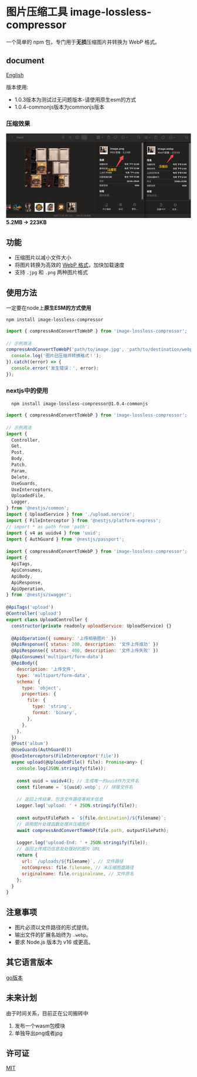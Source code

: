 # 图片压缩工具 image-lossless-compressor

一个简单的 npm 包，专门用于**无损**压缩图片并转换为 WebP 格式。

## document

[English](/docs/english.md)

版本使用:

- 1.0.3版本为测试过无问题版本-请使用原生esm的方式
- 1.0.4-commonjs版本为commonjs版本

### 压缩效果

![Alt text](/imgs/result.png)
**5.2MB -> 223KB**

## 功能

- 压缩图片以减小文件大小
- 将图片转换为高效的 [WebP 格式](https://developers.google.com/speed/webp)，加快加载速度
- 支持 `.jpg` 和 `.png` 两种图片格式

## 使用方法

一定要在node上**原生ESM的方式使用**

```bash
npm install image-lossless-compressor

```

```javascript
import { compressAndConvertToWebP } from 'image-lossless-compressor';

// 示例用法
compressAndConvertToWebP('path/to/image.jpg', 'path/to/destination/webp').then(() => {
  console.log('图片已压缩并转换格式！');
}).catch((error) => {
  console.error('发生错误：', error);
});
```

### nextjs中的使用

```bash
  npm install image-lossless-compressor@1.0.4-commonjs

```

```javascript
import { compressAndConvertToWebP } from 'image-lossless-compressor';

// 示例用法
import {
  Controller,
  Get,
  Post,
  Body,
  Patch,
  Param,
  Delete,
  UseGuards,
  UseInterceptors,
  UploadedFile,
  Logger,
} from '@nestjs/common';
import { UploadService } from './upload.service';
import { FileInterceptor } from '@nestjs/platform-express';
// import * as path from 'path';
import { v4 as uuidv4 } from 'uuid';
import { AuthGuard } from '@nestjs/passport';

import { compressAndConvertToWebP } from 'image-lossless-compressor';
import {
  ApiTags,
  ApiConsumes,
  ApiBody,
  ApiResponse,
  ApiOperation,
} from '@nestjs/swagger';

@ApiTags('upload')
@Controller('upload')
export class UploadController {
  constructor(private readonly uploadService: UploadService) {}

  @ApiOperation({ summary: '上传相册图片' })
  @ApiResponse({ status: 200, description: '文件上传成功' })
  @ApiResponse({ status: 400, description: '文件上传失败' })
  @ApiConsumes('multipart/form-data')
  @ApiBody({
    description: '上传文件',
    type: 'multipart/form-data',
    schema: {
      type: 'object',
      properties: {
        file: {
          type: 'string',
          format: 'binary',
        },
      },
    },
  })
  @Post('album')
  @UseGuards(AuthGuard())
  @UseInterceptors(FileInterceptor('file'))
  async upload(@UploadedFile() file): Promise<any> {
    console.log(JSON.stringify(file));

    const uuid = uuidv4(); // 生成唯一的uuid作为文件名
    const filename = `${uuid}.webp`; // 拼接文件名

    // 返回上传结果，包含文件路径等相关信息
    Logger.log('upload: ' + JSON.stringify(file));

    const outputFilePath = `${file.destination}/${filename}`;
    // 调用图片处理函数处理并压缩图片
    await compressAndConvertToWebP(file.path, outputFilePath);
  
    Logger.log('upload-End: ' + JSON.stringify(file));
    // 返回上传成功信息及处理好的图片 URL
    return {
      url: `/uploads/${filename}`, // 文件路径
      notCompress: file.filename, // 未压缩图盘路径
      originalname: file.originalname, // 文件原名
    };
  }
}
```

## 注意事项

- 图片必须以文件路径的形式提供。
- 输出文件的扩展名始终为 `.webp`。
- 要求 Node.js 版本为 v16 或更高。

## 其它语言版本

[go版本](https://github.com/congwa/imageCompressor)

## 未来计划

由于时间关系，目前正在公司搬砖中

1. 发布一个wasm包模块
2. 单独导出png或者jpg

## 许可证

[MIT](https://opensource.org/licenses/MIT)